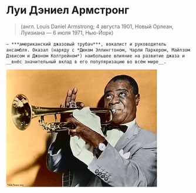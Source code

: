 # Луи Дэниел Армстронг
>(англ. Louis Daniel Armstrong; 4 августа 1901, Новый Орлеан, Луизиана — 6 июля 1971, Нью-Йорк)

    — ***американский джазовый трубач***, вокалист и руководитель ансамбля. Оказал (наряду с *Дюком Эллингтоном, Чарли Паркером, Майлзом Дэвисом и Джоном Колтрейном*) наибольшее влияние на развитие джаза и __внёс значительный вклад в его популяризацию во всём мире__.


![Луи Армстронг](/img/la.jpg)

